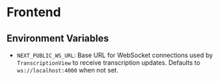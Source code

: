 # Frontend

## Environment Variables

- `NEXT_PUBLIC_WS_URL`: Base URL for WebSocket connections used by `TranscriptionView` to receive transcription updates.
  Defaults to `ws://localhost:4000` when not set.
